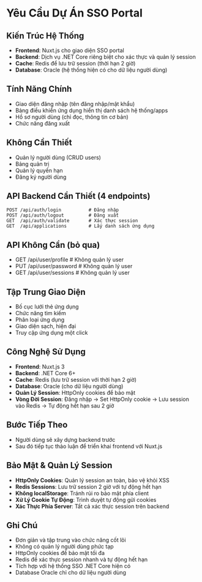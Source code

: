 # Yêu Cầu Dự Án SSO Portal

## Kiến Trúc Hệ Thống
- **Frontend**: Nuxt.js cho giao diện SSO portal
- **Backend**: Dịch vụ .NET Core riêng biệt cho xác thực và quản lý session
- **Cache**: Redis để lưu trữ session (thời hạn 2 giờ)
- **Database**: Oracle (hệ thống hiện có cho dữ liệu người dùng)

## Tính Năng Chính
- Giao diện đăng nhập (tên đăng nhập/mật khẩu)
- Bảng điều khiển ứng dụng hiển thị danh sách hệ thống/apps
- Hồ sơ người dùng (chỉ đọc, thông tin cơ bản)
- Chức năng đăng xuất

## Không Cần Thiết
- Quản lý người dùng (CRUD users)
- Bảng quản trị
- Quản lý quyền hạn
- Đăng ký người dùng

## API Backend Cần Thiết (4 endpoints)
```
POST /api/auth/login          # Đăng nhập
POST /api/auth/logout         # Đăng xuất
GET  /api/auth/validate       # Xác thực session
GET  /api/applications        # Lấy danh sách ứng dụng
```

## API Không Cần (bỏ qua)
- GET /api/user/profile        # Không quản lý user
- PUT /api/user/password       # Không quản lý user
- GET /api/user/sessions       # Không quản lý user

## Tập Trung Giao Diện
- Bố cục lưới thẻ ứng dụng
- Chức năng tìm kiếm
- Phân loại ứng dụng
- Giao diện sạch, hiện đại
- Truy cập ứng dụng một click

## Công Nghệ Sử Dụng
- **Frontend**: Nuxt.js 3
- **Backend**: .NET Core 6+
- **Cache**: Redis (lưu trữ session với thời hạn 2 giờ)
- **Database**: Oracle (cho dữ liệu người dùng)
- **Quản Lý Session**: HttpOnly cookies để bảo mật
- **Vòng Đời Session**: Đăng nhập → Set HttpOnly cookie → Lưu session vào Redis → Tự động hết hạn sau 2 giờ

## Bước Tiếp Theo
- Người dùng sẽ xây dựng backend trước
- Sau đó tiếp tục thảo luận để triển khai frontend với Nuxt.js

## Bảo Mật & Quản Lý Session
- **HttpOnly Cookies**: Quản lý session an toàn, bảo vệ khỏi XSS
- **Redis Sessions**: Lưu trữ session 2 giờ với tự động hết hạn
- **Không localStorage**: Tránh rủi ro bảo mật phía client
- **Xử Lý Cookie Tự Động**: Trình duyệt tự động gửi cookies
- **Xác Thực Phía Server**: Tất cả xác thực session trên backend

## Ghi Chú
- Đơn giản và tập trung vào chức năng cốt lõi
- Không có quản lý người dùng phức tạp
- HttpOnly cookies để bảo mật tối đa
- Redis để xác thực session nhanh và tự động hết hạn
- Tích hợp với hệ thống SSO .NET Core hiện có
- Database Oracle chỉ cho dữ liệu người dùng

